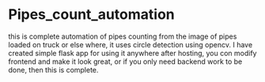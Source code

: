 # Pipes_count_automation
this is complete automation of pipes counting from the image of pipes loaded on truck or else where, it uses circle detection using opencv. I have created simple flask app for using it anywhere after hosting, you con modify frontend and make it look great, or if you only need backend work to be done, then this is complete.
